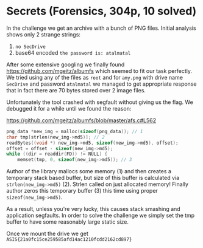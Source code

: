 # Secrets (Forensics, 304p, 10 solved)

In the challenge we get an archive with a bunch of PNG files.
Initial analysis shows only 2 strange strings:

1. `no SecDrive`
2. base64 encoded `the password is: atalmatal`

After some extensive googling we finally found https://github.com/mgeitz/albumfs which seemed to fit our task perfectly.
We tried using any of the files as `root` and for `amy.png` with drive name `SecDrive` and password `atalmatal` we managed to get appropriate response that in fact there are 70 bytes stored over 2 image files.

Unfortunately the tool crashed with segfault without giving us the flag.
We debugged it for a while until we found the reason:

https://github.com/mgeitz/albumfs/blob/master/afs.c#L562

```c
png_data *new_img = malloc(sizeof(png_data)); // 1
char tmp[strlen(new_img->md5)]; // 2
readBytes((void *) new_img->md5, sizeof(new_img->md5), offset);
offset = offset - sizeof(new_img->md5);
while ((dir = readdir(FD)) != NULL) {
    memset(tmp, 0, sizeof(new_img->md5)); // 3
```

Author of the library mallocs some memory (1) and then creates a temporary stack based buffer, but size of this buffer is calculated via `strlen(new_img->md5)` (2).
Strlen called on just allocated memory!
Finally author zeros this temporary buffer (3) this time using proper `sizeof(new_img->md5)`.

As a result, unless you're very lucky, this causes stack smashing and application segfaults.
In order to solve the challenge we simply set the tmp buffer to have some reasonably large static size.

Once we mount the drive we get `ASIS{21a0fc15ce259585afd14ac1210fcdd2162cd897}`
